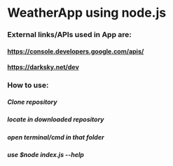 # WeatherApp using node.js

### External links/APIs used in App are:

#### https://console.developers.google.com/apis/
#### https://darksky.net/dev

### How to use:

##### Clone repository
##### locate in downloaded repository
##### open terminal/cmd in that folder
##### use $node index.js --help
